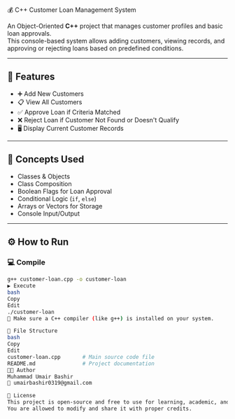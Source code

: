 💰 C++ Customer Loan Management System

An Object-Oriented **C++** project that manages customer profiles and basic loan approvals.  
This console-based system allows adding customers, viewing records, and approving or rejecting loans based on predefined conditions.

---

## 📌 Features

- ➕ Add New Customers  
- 📋 View All Customers  
- ✅ Approve Loan if Criteria Matched  
- ❌ Reject Loan if Customer Not Found or Doesn't Qualify  
- 🖥️ Display Current Customer Records

---

## 🧠 Concepts Used

- Classes & Objects  
- Class Composition  
- Boolean Flags for Loan Approval  
- Conditional Logic (`if`, `else`)  
- Arrays or Vectors for Storage  
- Console Input/Output

---

## ⚙️ How to Run

### 💻 Compile
```bash
g++ customer-loan.cpp -o customer-loan
▶️ Execute
bash
Copy
Edit
./customer-loan
📝 Make sure a C++ compiler (like g++) is installed on your system.

📂 File Structure
bash
Copy
Edit
customer-loan.cpp       # Main source code file
README.md               # Project documentation
👨‍💻 Author
Muhammad Umair Bashir
📧 umairbashir0319@gmail.com

🪪 License
This project is open-source and free to use for learning, academic, and personal use.
You are allowed to modify and share it with proper credits.
